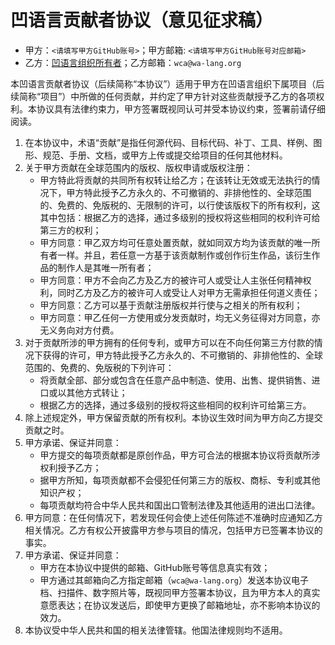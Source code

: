 # 凹语言贡献者协议（意见征求稿）

- 甲方：`<请填写甲方GitHub账号>`；甲方邮箱: `<请填写甲方GitHub账号对应邮箱>`
- 乙方：[凹语言组织所有者](https://github.com/wa-lang)；乙方邮箱：`wca@wa-lang.org`

本凹语言贡献者协议（后续简称“本协议”）适用于甲方在凹语言组织下属项目（后续简称“项目”）中所做的任何贡献，并约定了甲方针对这些贡献授予乙方的各项权利。本协议具有法律约束力，甲方签署既视同认可并受本协议约束，签署前请仔细阅读。

1. 在本协议中，术语“贡献”是指任何源代码、目标代码、补丁、工具、样例、图形、规范、手册、文档，或甲方上传或提交给项目的任何其他材料。
2. 关于甲方贡献在全球范围内的版权、版权申请或版权注册：
   - 甲方特此将贡献的共同所有权转让给乙方；在该转让无效或无法执行的情况下，甲方特此授予乙方永久的、不可撤销的、非排他性的、全球范围的、免费的、免版税的、无限制的许可，以行使该版权下的所有权利，这其中包括：根据乙方的选择，通过多级别的授权将这些相同的权利许可给第三方的权利；
   - 甲方同意：甲乙双方均可任意处置贡献，就如同双方均为该贡献的唯一所有者一样。并且，若任意一方基于该贡献制作或创作衍生作品，该衍生作品的制作人是其唯一所有者；
   - 甲方同意：甲方不会向乙方及乙方的被许可人或受让人主张任何精神权利，同时乙方及乙方的被许可人或受让人对甲方无需承担任何道义责任；
   - 甲方同意：乙方可以基于贡献注册版权并行使与之相关的所有权利；
   - 甲方同意：甲乙任何一方使用或分发贡献时，均无义务征得对方同意，亦无义务向对方付费。
3. 对于贡献所涉的甲方拥有的任何专利，或甲方可以在不向任何第三方付款的情况下获得的许可，甲方特此授予乙方永久的、不可撤销的、非排他性的、全球范围的、免费的、免版税的下列许可：
   - 将贡献全部、部分或包含在任意产品中制造、使用、出售、提供销售、进口或以其他方式转让；
   - 根据乙方的选择，通过多级别的授权将这些相同的权利许可给第三方。
4. 除上述规定外，甲方保留贡献的所有权利。本协议生效时间为甲方向乙方提交贡献之时。
5. 甲方承诺、保证并同意：
   - 甲方提交的每项贡献都是原创作品，甲方可合法的根据本协议将贡献所涉权利授予乙方；
   - 据甲方所知，每项贡献都不会侵犯任何第三方的版权、商标、专利或其他知识产权；
   - 每项贡献均符合中华人民共和国出口管制法律及其他适用的进出口法律。
6. 甲方同意：在任何情况下，若发现任何会使上述任何陈述不准确时应通知乙方相关情况。乙方有权公开披露甲方参与项目的情况，包括甲方已签署本协议的事实。
7. 甲方承诺、保证并同意：
   - 甲方在本协议中提供的邮箱、GitHub账号等信息真实有效；
   - 甲方通过其邮箱向乙方指定邮箱（`wca@wa-lang.org`）发送本协议电子档、扫描件、数字照片等，既视同甲方签署本协议，且为甲方本人的真实意愿表达；在协议发送后，即使甲方更换了邮箱地址，亦不影响本协议的效力。
8. 本协议受中华人民共和国的相关法律管辖。他国法律规则均不适用。

